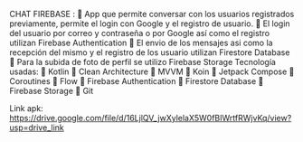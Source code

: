CHAT FIREBASE :
 App que permite conversar con los usuarios registrados previamente, permite el login con Google y el registro de usuario.
 El login del usuario por correo y contraseña o por Google así como el registro utilizan Firebase Authentication
 El envio de los mensajes asi como la recepción del mismo y el registro de los usuario utilizan Firestore Database
 Para la subida de foto de perfil se utilizo Firebase Storage
Tecnología usadas:
 Kotlin
 Clean Architecture
 MVVM
 Koin
 Jetpack Compose
 Coroutines
 Flow
 Firebase Authentication
 Firestore Database
 Firebase Storage
 Git


Link apk:
https://drive.google.com/file/d/16LjlQV_jwXylelaX5W0fBIWrtfRWjvKq/view?usp=drive_link
